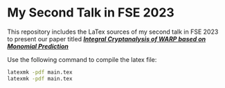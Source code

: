 # My Second Talk in FSE 2023

This repository includes the LaTex sources of my second talk in FSE 2023 to present our paper titled [***Integral Cryptanalysis of WARP based on Monomial Prediction***](https://ia.cr/2022/729)


Use the following command to compile the latex file:

```sh
latexmk -pdf main.tex
latexmk -pdf main.tex
```
